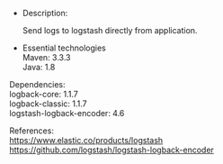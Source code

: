* Description:

  Send logs to logstash directly from application.

* Essential technologies
<br>Maven: 3.3.3
<br>Java: 1.8

Dependencies:
  <br>logback-core: 1.1.7
  <br>logback-classic: 1.1.7
  <br>logstash-logback-encoder: 4.6


References:
<br>https://www.elastic.co/products/logstash
<br>https://github.com/logstash/logstash-logback-encoder

